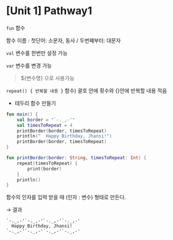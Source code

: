 # [Unit 1] Pathway1

`fun`  함수

함수 이름 : 첫단어: 소문자, 동사 / 두번쨰부터: 대문자

`val`  변수를 한번만 설정 가능

`var`  변수를 변경 가능

> ${변수명} 으로 사용가능

`repeat() { 반복할 내용 }`  함수) 괄호 안에 횟수와 {}안에 반복할 내용 적음

- 테두리 함수 만들기

```kotlin
fun main() {
    val border = "`-._,-'"
    val timesToRepeat = 4
    printBorder(border, timesToRepeat)
    println("  Happy Birthday, Jhansi!")
    printBorder(border, timesToRepeat)
}

fun printBorder(border: String, timesToRepeat: Int) {
    repeat(timesToRepeat) {
        print(border)
    }
    println()
}
```

함수의 인자를 입력 받을 때 (인자 : 변수) 형태로 만든다.

→ 결과

```
`-._,-'`-._,-'`-._,-'`-._,-'
  Happy Birthday, Jhansi!
`-._,-'`-._,-'`-._,-'`-._,-'
```